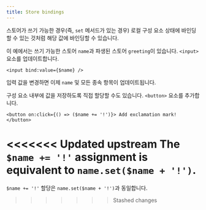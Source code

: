 ```yaml
---
title: Store bindings
---
```


스토어가 쓰기 가능한 경우(즉, `set` 메서드가 있는 경우) 로컬 구성 요소 상태에 바인딩할 수 있는 것처럼 해당 값에 바인딩할 수 있습니다.

이 예에서는 쓰기 가능한 스토어 `name`과 파생된 스토어 `greeting`이 있습니다. `<input>` 요소를 업데이트합니다.

```svelte
<input bind:value={$name} />
```

입력 값을 변경하면 이제 `name` 및 모든 종속 항목이 업데이트됩니다.

구성 요소 내부에 값을 저장하도록 직접 할당할 수도 있습니다. `<button>` 요소를 추가합니다.

```svelte
<button on:click={() => ($name += '!')}> Add exclamation mark! </button>
```

<<<<<<< Updated upstream
The `$name += '!'` assignment is equivalent to `name.set($name + '!')`.
=======
`$name += '!'` 할당은 `name.set($name + '!')`과 동일합니다.
>>>>>>> Stashed changes

